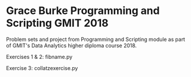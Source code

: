 # Grace Burke Programming and Scripting GMIT 2018
Problem sets and project from Programming and Scripting module as part of GMIT's Data Analytics higher diploma course 2018.

Exercises 1 & 2: fibname.py

Exercise 3: collatzexercise.py
